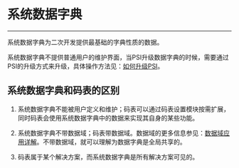 # 系统数据字典

---

系统数据字典为二次开发提供最基础的字典性质的数据。

系统数据字典不提供普通用户的维护界面，当PSI升级数据字典的时候，需要通过PSI的升级方式来升级，具体操作方法见：[如何升级PSI](../../admin/04.md)。

## 系统数据字典和码表的区别

1. 系统数据字典不能被用户定义和维护；码表可以通过码表设置模块按需扩展，同时码表会使用系统数据字典中的数据来实现其自身的某些功能。

2. 系统数据字典不带数据域；码表带数据域。数据域的更多信息参见：[数据域应用详解](../../admin/05.md)。不带数据域，就可以理解为数据字典是全局共享的。

3. 码表属于某个解决方案，而系统数据字典是所有解决方案可见的。
